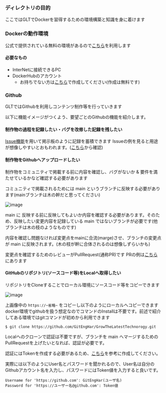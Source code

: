 ### ディレクトリの目的
ここではGLTでDockerを習得するための環境構築と知識を身に着けます

### Dockerの動作環境
公式で提供されている無料の環境があるので[こちら](https://labs.play-with-docker.com/)を利用します

#### 必要なもの
- InterNetに接続できるPC
- DockerHubのアカウント
  - お持ちでない方は[こちら](https://hub.docker.com/signup/)で作成してください(作成は無料です)

### Github
GLTではGithubを利用しコンテンツ制作等を行っていきます

以下に機能イメージがつくよう、要望ごとのGithubの機能を紹介します。

#### 制作物の過程を記録したい・バグを改修した記録を残したい
[Issue機能](https://github.com/GitEngHar/GrowTheLatestTechnorogy/issues)を用いて掲示板のように記録を蓄積できます
Issueの例を見ると用途が想像しやすいとおもわれます。([こちら](https://github.com/GitEngHar/GrowTheLatestTechnorogy/issues/1)から確認)

#### 制作物をGithubへアップロードしたい
制作物をコミュニティで掲載する前に内容を確認し、バグがないか & 要件を満たせているかなど確認する必要があります

コミュニティで掲載されるためには main というブランチに反映する必要があります(mainブランチは木の幹だと思ってください)

![image](https://github.com/GitEngHar/GrowTheLatestTechnorogy/assets/119464648/6d8210b6-fc57-4979-8c4c-273350368054)

main に 反映する前に反映してもよいか内容を確認する必要があります。そのため、反映したい変更内容を記録している main ではないブランチが必要です(他ブランチは木の枝のようなものです)

内容を確認し問題なければ変更点をmainに合流(marge)させ、ブランチの変更点が main に反映されます。(木の枝が幹に合体されるのは想像しずらいかも)

変更点を確認するためのレビューがPullRequest(通称PR)です
PRの例は[こちら](https://github.com/GitEngHar/GrowTheLatestTechnorogy/pull/21)にあります

#### GitHubのリポジトリ(ソースコード等)をLocalへ取得したい
リポジトリをCloneすることでローカル環境にソースコード等をコピーできます

![image](https://github.com/GitEngHar/GrowTheLatestTechnorogy/assets/119464648/04488073-768a-4d7a-bda2-d4c094655328)

上画像中の ` https://~省略~ ` をコピーし以下のようにローカルへコピーできます
docker環境でgithubを扱う想定なのでコマンドのInstallは不要です。前述で紹介してある環境ではgitコマンドが初めから利用できます

```
$ git clone https://github.com/GitEngHar/GrowTheLatestTechnorogy.git
```

Localへのクローンで認証は不要ですが、ブランチを main へマージするためのPullRequestを上げたいとなれば、認証が必要です。

認証にはTokenを作成する必要があるため、[こちら](https://capybara-notebook.com/github_accesstoken/)を参考に作成してください。

実際には以下のようにUser名とパスワードを聞かれるので、User名は自分のGithubアカウント名を入力し、パスワードにはToken値を入力すると良いです。
```
Username for 'https://github.com': GitEngHar(ユーザ名)
Password for 'https://ユーザー名@github.com': Token値
```
